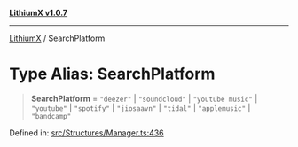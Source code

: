 [**LithiumX v1.0.7**](README.md)

***

[LithiumX](globals.md) / SearchPlatform

# Type Alias: SearchPlatform

> **SearchPlatform** = `"deezer"` \| `"soundcloud"` \| `"youtube music"` \| `"youtube"` \| `"spotify"` \| `"jiosaavn"` \| `"tidal"` \| `"applemusic"` \| `"bandcamp"`

Defined in: [src/Structures/Manager.ts:436](https://github.com/anantix-network/LithiumX/blob/720bc1bb802e250a8740a01a0f217198cffacb28/src/Structures/Manager.ts#L436)
